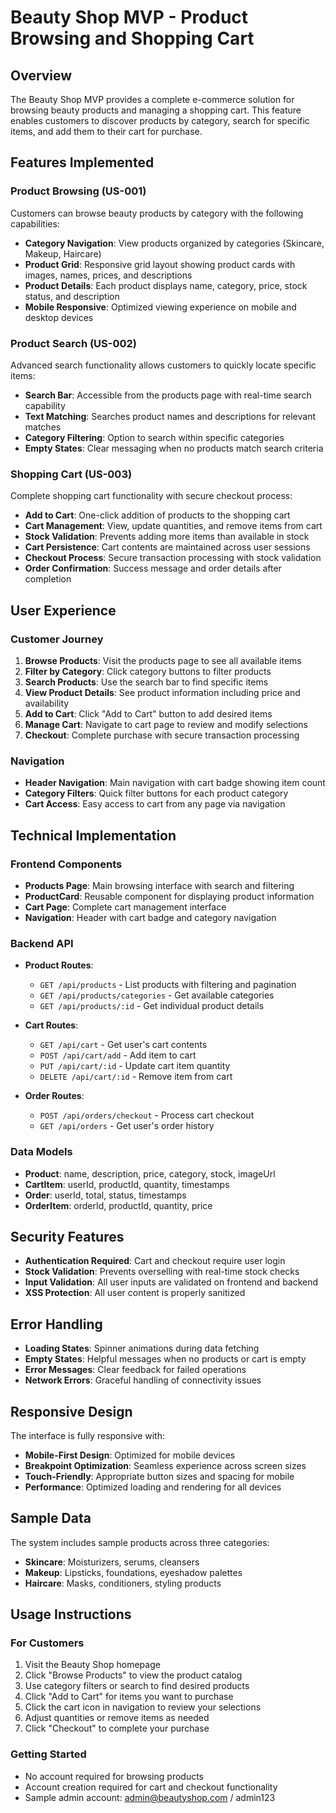 # Beauty Shop MVP - Product Browsing and Shopping Cart

## Overview

The Beauty Shop MVP provides a complete e-commerce solution for browsing beauty products and managing a shopping cart. This feature enables customers to discover products by category, search for specific items, and add them to their cart for purchase.

## Features Implemented

### Product Browsing (US-001)
Customers can browse beauty products by category with the following capabilities:

- **Category Navigation**: View products organized by categories (Skincare, Makeup, Haircare)
- **Product Grid**: Responsive grid layout showing product cards with images, names, prices, and descriptions
- **Product Details**: Each product displays name, category, price, stock status, and description
- **Mobile Responsive**: Optimized viewing experience on mobile and desktop devices

### Product Search (US-002)
Advanced search functionality allows customers to quickly locate specific items:

- **Search Bar**: Accessible from the products page with real-time search capability
- **Text Matching**: Searches product names and descriptions for relevant matches
- **Category Filtering**: Option to search within specific categories
- **Empty States**: Clear messaging when no products match search criteria

### Shopping Cart (US-003)
Complete shopping cart functionality with secure checkout process:

- **Add to Cart**: One-click addition of products to the shopping cart
- **Cart Management**: View, update quantities, and remove items from cart
- **Stock Validation**: Prevents adding more items than available in stock
- **Cart Persistence**: Cart contents are maintained across user sessions
- **Checkout Process**: Secure transaction processing with stock validation
- **Order Confirmation**: Success message and order details after completion

## User Experience

### Customer Journey
1. **Browse Products**: Visit the products page to see all available items
2. **Filter by Category**: Click category buttons to filter products
3. **Search Products**: Use the search bar to find specific items
4. **View Product Details**: See product information including price and availability
5. **Add to Cart**: Click "Add to Cart" button to add desired items
6. **Manage Cart**: Navigate to cart page to review and modify selections
7. **Checkout**: Complete purchase with secure transaction processing

### Navigation
- **Header Navigation**: Main navigation with cart badge showing item count
- **Category Filters**: Quick filter buttons for each product category
- **Cart Access**: Easy access to cart from any page via navigation

## Technical Implementation

### Frontend Components
- **Products Page**: Main browsing interface with search and filtering
- **ProductCard**: Reusable component for displaying product information
- **Cart Page**: Complete cart management interface
- **Navigation**: Header with cart badge and category navigation

### Backend API
- **Product Routes**: 
  - `GET /api/products` - List products with filtering and pagination
  - `GET /api/products/categories` - Get available categories
  - `GET /api/products/:id` - Get individual product details

- **Cart Routes**:
  - `GET /api/cart` - Get user's cart contents
  - `POST /api/cart/add` - Add item to cart
  - `PUT /api/cart/:id` - Update cart item quantity
  - `DELETE /api/cart/:id` - Remove item from cart

- **Order Routes**:
  - `POST /api/orders/checkout` - Process cart checkout
  - `GET /api/orders` - Get user's order history

### Data Models
- **Product**: name, description, price, category, stock, imageUrl
- **CartItem**: userId, productId, quantity, timestamps
- **Order**: userId, total, status, timestamps
- **OrderItem**: orderId, productId, quantity, price

## Security Features

- **Authentication Required**: Cart and checkout require user login
- **Stock Validation**: Prevents overselling with real-time stock checks
- **Input Validation**: All user inputs are validated on frontend and backend
- **XSS Protection**: All user content is properly sanitized

## Error Handling

- **Loading States**: Spinner animations during data fetching
- **Empty States**: Helpful messages when no products or cart is empty
- **Error Messages**: Clear feedback for failed operations
- **Network Errors**: Graceful handling of connectivity issues

## Responsive Design

The interface is fully responsive with:
- **Mobile-First Design**: Optimized for mobile devices
- **Breakpoint Optimization**: Seamless experience across screen sizes
- **Touch-Friendly**: Appropriate button sizes and spacing for mobile
- **Performance**: Optimized loading and rendering for all devices

## Sample Data

The system includes sample products across three categories:
- **Skincare**: Moisturizers, serums, cleansers
- **Makeup**: Lipsticks, foundations, eyeshadow palettes  
- **Haircare**: Masks, conditioners, styling products

## Usage Instructions

### For Customers
1. Visit the Beauty Shop homepage
2. Click "Browse Products" to view the product catalog
3. Use category filters or search to find desired products
4. Click "Add to Cart" for items you want to purchase
5. Click the cart icon in navigation to review your selections
6. Adjust quantities or remove items as needed
7. Click "Checkout" to complete your purchase

### Getting Started
- No account required for browsing products
- Account creation required for cart and checkout functionality
- Sample admin account: admin@beautyshop.com / admin123
